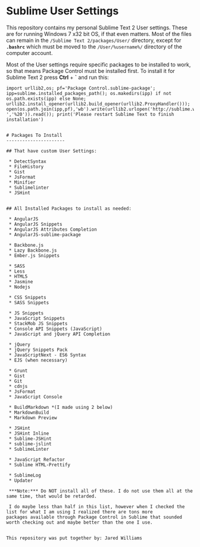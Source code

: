Sublime User Settings
=====================

This repository contains my personal Sublime Text 2 User settings. These are for running Windows 7 x32 bit OS, if that even matters. Most of the files can remain in the `/Sublime Text 2/packages/User/` directory, except for **`.bashrc`** which must be moved to the `/User/%username%/` directory of the computer account.

Most of the User settings require specific packages to be installed to work, so that means Package Control must be installed first. To install it for Sublime Text 2 press **Ctrl** + **`** and run this:

```
import urllib2,os; pf='Package Control.sublime-package'; ipp=sublime.installed_packages_path(); os.makedirs(ipp) if not os.path.exists(ipp) else None; urllib2.install_opener(urllib2.build_opener(urllib2.ProxyHandler())); open(os.path.join(ipp,pf),'wb').write(urllib2.urlopen('http://sublime.wbond.net/'+pf.replace(' ','%20')).read()); print('Please restart Sublime Text to finish installation')


# Packages To Install
----------------------

## That have custom User Settings:

 * DetectSyntax
 * FileHistory
 * Gist
 * JsFormat
 * Minifier
 * Sublimelinter
 * JSHint


## All Installed Packages to install as needed:

 * AngularJS
 * AngularJS Snippets
 * AngularJS Attributes Completion
 * AngularJS-sublime-package

 * Backbone.js
 * Lazy Backbone.js
 * Ember.js Snippets

 * SASS
 * Less
 * HTML5
 * Jasmine
 * Nodejs

 * CSS Snippets
 * SASS Snippets

 * JS Snippets
 * JavaScript Snippets
 * StackMob JS Snippets
 * Console API Snippets (JavaScript)
 * JavaScript and jQuery API Completion

 * jQuery
 * jQuery Snippets Pack
 * JavaScriptNext - ES6 Syntax
 * EJS (when necessary)

 * Grunt
 * Gist
 * Git
 * cdnjs
 * JsFormat
 * JavaScript Console

 * BuildMarkdown *(I made using 2 below)
 * MarkdownBuild
 * Markdown Preview

 * JSHint
 * JSHint Inline
 * Sublime-JSHint
 * sublime-jslint
 * SublimeLinter

 * JavaScript Refactor
 * Sublime HTML-Prettify

 * SublimeLog
 * Updater

 ***Note:*** Do NOT install all of these. I do not use them all at the same time, that would be retarded.

 I do maybe less than half in this list, however when I checked the list for what I am using I realized there are tons more
packages available through Package Control in Sublime that sounded worth checking out and maybe better than the one I use.


This repository was put together by: Jared Williams

